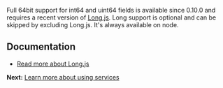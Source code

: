 Full 64bit support for int64 and uint64 fields is available since 0.10.0 and requires a recent version of [Long.js](https://github.com/dcodeIO/Long.js). Long support is optional and can be skipped by excluding Long.js. It's always available on node.

Documentation
-------------
* [Read more about Long.js](https://github.com/dcodeIO/Long.js)

**Next:** [Learn more about using services](https://github.com/dcodeIO/ProtoBuf.js/wiki/Services)